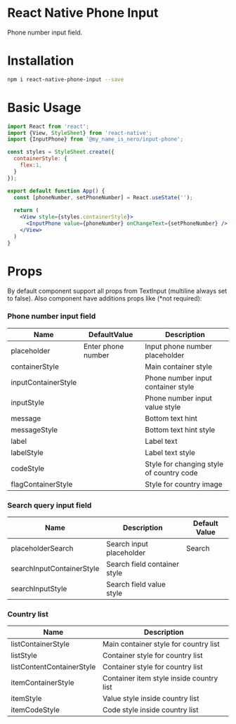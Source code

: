# React Native Phone Input

Phone number input field.


# Installation

```sh
npm i react-native-phone-input --save
```


# Basic Usage
```jsx
import React from 'react';
import {View, StyleSheet} from 'react-native';
import {InputPhone} from '@my_name_is_nero/input-phone';

const styles = StyleSheet.create({
  containerStyle: {
    flex:1,
  }
});

export default function App() {
  const [phoneNumber, setPhoneNumber] = React.useState('');
  
  return (
    <View style={styles.containerStyle}>
      <InputPhone value={phoneNumber} onChangeText={setPhoneNumber} />
    </View>
  )
}
```

# Props
By default component support all props from TextInput (multiline always set to false). Also component have additions props like (*not required):

### Phone number input field

| Name | DefaultValue | Description |
|---|---|---|
| placeholder | Enter phone number | Input phone number placeholder |
| containerStyle | | Main container style | 
| inputContainerStyle | | Phone number input container style |
| inputStyle | | Phone number input value style | 
| message | | Bottom text hint |
| messageStyle | | Bottom text hint style |
| label | | Label text |
| labelStyle | | Label text style |
| codeStyle | | Style for changing style of country code |
| flagContainerStyle | | Style for country image |

### Search query input field

| Name | Description | Default Value |
| --- | --- | --- |
| placeholderSearch | Search input placeholder | Search |
| searchInputContainerStyle | Search field container style | |
| searchInputStyle | Search field value style | |

### Country list
| Name | Description | 
| --- | --- |
| listContainerStyle | Main container style for country list | 
| listStyle | Container style for country list | 
| listContentContainerStyle | Container style for country list | 
| itemContainerStyle | Container item style inside country list | 
| itemStyle | Value style inside country list | 
| itemCodeStyle | Code style inside country list |
  
  
